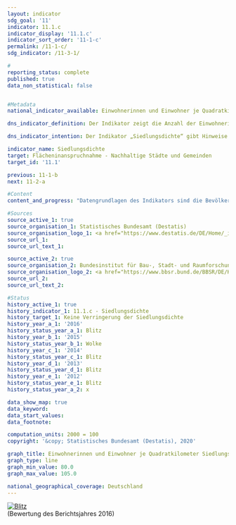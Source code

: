 ```yaml
---                   
layout: indicator                   
sdg_goal: '11'                   
indicator: 11.1.c                   
indicator_display: '11.1.c'                   
indicator_sort_order: '11-1-c'                   
permalink: /11-1-c/                   
sdg_indicator: /11-3-1/                   

#                   
reporting_status: complete                   
published: true                   
data_non_statistical: false                   


#Metadata                   
national_indicator_available: Einwohnerinnen und Einwohner je Quadratkilometer Siedlungs- und Verkehrsfläche                   

dns_indicator_definition: Der Indikator zeigt die Anzahl der Einwohnerinnen und Einwohner je Quadratkilometer Siedlungs- und Verkehrsfläche.<sub> Text aus dem Indikatorenbericht 2018</sub>                   

dns_indicator_intention: Der Indikator „Siedlungsdichte“ gibt Hinweise auf die Effizienz der Siedlungsflächennutzung. Ziel der Bundesregierung ist es, durch flächensparende Maßnahmen beim Neubau und bei der Innenentwicklung wie der Reduzierung von Wohnungs- und Gewerbeleerstand sowie Nachverdichtungen und Erhöhung der Baudichte der Verringerung der Siedlungsdichte entgegenzuwirken.<sub> Text aus dem Indikatorenbericht 2018</sub>                   

indicator_name: Siedlungsdichte                   
target: Flächeninanspruchnahme - Nachhaltige Städte und Gemeinden                   
target_id: '11.1'                   

previous: 11-1-b                   
next: 11-2-a                   

#Content                    
content_and_progress: "Datengrundlagen des Indikators sind die Bevölkerungszahlen und die Flächenerhebung nach Art der tatsächlichen Nutzung des Statistischen Bundesamtes. Bei den Bevölkerungsdaten ergab sich durch den Zensus 2011 ein Sprung in den Zeitreihen, weshalb Vergleiche nur bis zum Jahr 2010 und ab dem Jahr 2011 sinnvoll zu interpretieren sind. Bei der Flächenerhebung nach Art der tatsächlichen Nutzung fand im Jahr 2016 eine methodische Anpassung der Erhebungsgrundlage statt, sodass ein Vergleich der Daten ab 2016 mit den Vorjahren nur eingeschränkt möglich ist. Um die Daten dennoch vergleichen zu können, wurden die jeweiligen Werte ausgehend vom Zensus 2011 und der Veränderung der Flächenerhebung im Jahr 2016 zurückgerechnet.<br><br>Die Unterscheidung zwischen „ländlich“ und „nicht ländlich“ basiert auf einer Typisierung des Thünen-Instituts. Sie ordnet Landkreisen und kreisfreien Städten – auf Basis räumlicher Merkmale wie „Siedlungsdichte“, „Anteil land- und forstwirtschaftlicher Fläche“ und „Lage zu den Zentren“ – einen Grad an „Ländlichkeit“ zu. Insofern spiegelt diese Klassifikation die Kreisebene wieder und trifft nur bedingt auf die Entwicklung kleinerer Einheiten wie Städte und Dörfer zu.<br><br>Bei der Siedlungsdichte werden im Gegensatz zur Bevölkerungsdichte die Einwohnerinnen und Einwohner allein ins Verhältnis zur Siedlungs- und Verkehrsfläche gesetzt. Zur Siedlungsfläche zählen dabei neben Wohnbauflächen auch Flächen besonderer funktionaler Prägung (z. B. Krankenhäuser oder Schulen), Industrie- und Gewerbeflächen und Flächen mit gemischter Nutzung sowie Freiflächen (Parks, Grünanlagen und Gartenland). Somit führen nicht nur eine Veränderung der Einwohnerzahl, sondern auch Veränderungen der Wohnbauflächen wie beispielsweise Binnenverdichtungen der Verkehrs- oder Gewerbeflächen zu einer Veränderung der Siedlungsdichte.<br><br>Die Siedlungsdichte unterscheidet sich zwischen ländlichen und nicht ländlichen Regionen erheblich: Auf einem Quadratkilometer Siedlungs- und Verkehrsfläche leben in nicht ländlichen Kreistypen durchschnittlich rund 3&nbsp;330 Menschen, in ländlichen rund 1&nbsp;216 (Stand 2016). In Städten werden dabei die Wohnbauflächen oft wesentlich dichter und auch mehrstöckiger bebaut als in ländlichen Regionen, wo eine lockerere Bebauung mit größeren, unversiegelten Flächenanteilen, wie zum Beispiel Hausgärten, vorherrscht.<br><br>Von 2000 bis Ende 2010 nahm die Siedlungsdichte sowohl in ländlichen als auch in nicht ländlichen Regionen kontinuierlich ab. Dabei war in nicht ländlichen Regionen der absolute Rückgang leicht geringer als in den ländlichen Regionen. Relativ betrachtet, bedingt durch die deutlich geringere Siedlungsdichte in den ländlichen Regionen, fiel der Rückgang in den ländlichen Regionen mit 11&nbsp;% deutlich stärker aus als in den nicht ländlichen Regionen mit 4&nbsp;%.<br><br>Seit 2012 sind unterschiedliche Entwicklungen zwischen den ländlichen und den nicht ländlichen Regionen zu beobachten. In den nicht ländlichen Regionen stieg die Siedlungsdichte konstant von 3&nbsp;251 Einwohnerinnen und Einwohnern je Quadratkilometer (2012) auf einen Wert von 3&nbsp;330 (2016) an. In den ländlichen Regionen hingegen setzte sich der Rückgang der Siedlungsdichte bis 2014 abgeschwächt fort (auf 1&nbsp;210 Einwohnerinnen und Einwohner je Quadratkilometer). Im Jahr 2015 war allerdings ein Anstieg auf 1&nbsp;218 Einwohnerinnen und Einwohner zu verzeichnen, der vermutlich auf den Bevölkerungszuwachs durch den Zuzug von Flüchtlingen zurückzuführen ist und sich 2016 auf 1&nbsp;216 Einwohnerinnen und Einwohner abschwächte.<br><br>Werden die Entwicklungen der Einwohnerzahl und der Siedlungs- und Verkehrsfläche einzeln betrachtet, so zeigen sich deutliche Unterschiede zwischen ländlichen und nicht ländlichen Regionen. Zwischen 2000 und 2015 stieg die Siedlungs- und Verkehrsfläche sowohl in ländlichen als auch in nicht ländlichen Regionen an, allerdings mit 13 bzw. 8&nbsp;% in unterschiedlichem Umfang. Nachdem die Bevölkerungszahl in den ländlichen Regionen Anfang des Jahrtausends noch leicht anstieg, verringerte sie sich danach bis 2010 um rund 2,3&nbsp;%, um dann bis 2016 wieder um 1&nbsp;% zu steigen. In den nicht ländlichen Regionen hingegen stieg die Einwohnerzahl sowohl zwischen 2000 und 2010 (um 1,7&nbsp;%) als auch zwischen 2011 und 2016 (um 4,4&nbsp;%) an. Die Auswirkungen der Inanspruchnahme zusätzlicher Siedlungs- und Verkehrsflächen wurden deshalb in ländlichen Regionen durch den Rückgang der Bevölkerungszahl verstärkt.<sub> Text aus dem Indikatorenbericht 2018</sub>"                   

#Sources
source_active_1: true                           
source_organisation_1: Statistisches Bundesamt (Destatis)                           
source_organisation_logo_1: <a href="https://www.destatis.de/DE/Home/_inhalt.html"><img src="https://g205sdgs.github.io/sdg-indicators/public/logos/destatis.png" alt="Logo Destatis title=Klicken Sie hier um zu der Homepage der Organisation zu gelangen" /></a>                           
source_url_1:                            
source_url_text_1:                            

source_active_2: true                           
source_organisation_2: Bundesinstitut für Bau-, Stadt- und Raumforschung                           
source_organisation_logo_2: <a href="https://www.bbsr.bund.de/BBSR/DE/Home/bbsr_node.html"><img src="https://g205sdgs.github.io/sdg-indicators/public/logos/bfsrf.png" alt="Logo BBSR title=Klicken Sie hier um zu der Homepage der Organisation zu gelangen" /></a>                           
source_url_2:                            
source_url_text_2:                            

#Status                   
history_active_1: true                   
history_indicator_1: 11.1.c - Siedlungsdichte                   
history_target_1: Keine Verringerung der Siedlungsdichte
history_year_a_1: '2016'                           
history_status_year_a_1: Blitz
history_year_b_1: '2015'                           
history_status_year_b_1: Wolke
history_year_c_1: '2014'                           
history_status_year_c_1: Blitz
history_year_d_1: '2013'                           
history_status_year_d_1: Blitz
history_year_e_1: '2012'                           
history_status_year_e_1: Blitz
history_status_year_a_2: x

data_show_map: true                   
data_keyword:                    
data_start_values:                    
data_footnote:                    

computation_units: 2000 = 100                   
copyright: '&copy; Statistisches Bundesamt (Destatis), 2020'                   

graph_title: Einwohnerinnen und Einwohner je Quadratkilometer Siedlungs- und Verkehrsfläche                   
graph_type: line                   
graph_min_value: 80.0                   
graph_max_value: 105.0                   

national_geographical_coverage: Deutschland                   
---
```

<div>                           
  <div class="my-header">                           
    <a href="https://sustainabledevelopment-deutschland.github.io/status/"><img src="https://g205sdgs.github.io/sdg-indicators/public/Wettersymbole/Blitz.png" title="Der Indikator entwickelt sich nicht in die gewünschte Richtung und somit vergrößert sich der Abstand zum Ziel" alt="Blitz" />                           
    </a>                           
  </div>
  <div class="my-header-note">
    <span>(Bewertung des Berichtsjahres 2016)</span>
  </div>                           
</div>